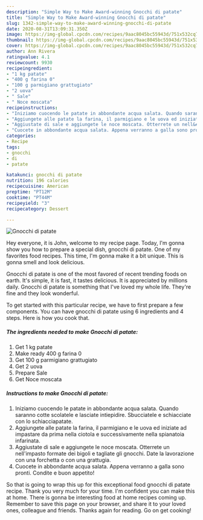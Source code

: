 ```yaml
---
description: "Simple Way to Make Award-winning Gnocchi di patate"
title: "Simple Way to Make Award-winning Gnocchi di patate"
slug: 1342-simple-way-to-make-award-winning-gnocchi-di-patate
date: 2020-08-31T13:09:31.350Z
image: https://img-global.cpcdn.com/recipes/9aac8045bc55943d/751x532cq70/gnocchi-di-patate-recipe-main-photo.jpg
thumbnail: https://img-global.cpcdn.com/recipes/9aac8045bc55943d/751x532cq70/gnocchi-di-patate-recipe-main-photo.jpg
cover: https://img-global.cpcdn.com/recipes/9aac8045bc55943d/751x532cq70/gnocchi-di-patate-recipe-main-photo.jpg
author: Ann Rivera
ratingvalue: 4.1
reviewcount: 9930
recipeingredient:
- "1 kg patate"
- "400 g farina 0"
- "100 g parmigiano grattugiato"
- "2 uova"
- " Sale"
- " Noce moscata"
recipeinstructions:
- "Iniziamo cuocendo le patate in abbondante acqua salata. Quando saranno cotte scolatele e lasciate intiepidire. Sbucciatele e schiacciate con lo schiacciapatate."
- "Aggiungete alle patate la farina, il parmigiano e le uova ed iniziate ad impastare da prima nella ciotola e successivamente nella spianatoia infarinata."
- "Aggiustate di sale e aggiungete le noce moscata. Otterrete un nell&#39;impasto formate dei bigoli e tagliate gli gnocchi. Date la lavorazione con una forchetta o con una grattugia."
- "Cuocete in abbondante acqua salata. Appena verranno a galla sono pronti. Condite e buon appetito!"
categories:
- Recipe
tags:
- gnocchi
- di
- patate

katakunci: gnocchi di patate 
nutrition: 196 calories
recipecuisine: American
preptime: "PT12M"
cooktime: "PT44M"
recipeyield: "3"
recipecategory: Dessert

---
```



![Gnocchi di patate](https://img-global.cpcdn.com/recipes/9aac8045bc55943d/751x532cq70/gnocchi-di-patate-recipe-main-photo.jpg)

Hey everyone, it is John, welcome to my recipe page. Today, I'm gonna show you how to prepare a special dish, gnocchi di patate. One of my favorites food recipes. This time, I'm gonna make it a bit unique. This is gonna smell and look delicious.

Gnocchi di patate is one of the most favored of recent trending foods on earth. It's simple, it is fast, it tastes delicious. It is appreciated by millions daily. Gnocchi di patate is something that I've loved my whole life. They're fine and they look wonderful.




To get started with this particular recipe, we have to first prepare a few components. You can have gnocchi di patate using 6 ingredients and 4 steps. Here is how you cook that.

<!--inarticleads1-->

##### The ingredients needed to make Gnocchi di patate:

1. Get 1 kg patate
1. Make ready 400 g farina 0
1. Get 100 g parmigiano grattugiato
1. Get 2 uova
1. Prepare  Sale
1. Get  Noce moscata




<!--inarticleads2-->

##### Instructions to make Gnocchi di patate:

1. Iniziamo cuocendo le patate in abbondante acqua salata. Quando saranno cotte scolatele e lasciate intiepidire. Sbucciatele e schiacciate con lo schiacciapatate.
1. Aggiungete alle patate la farina, il parmigiano e le uova ed iniziate ad impastare da prima nella ciotola e successivamente nella spianatoia infarinata.
1. Aggiustate di sale e aggiungete le noce moscata. Otterrete un nell&#39;impasto formate dei bigoli e tagliate gli gnocchi. Date la lavorazione con una forchetta o con una grattugia.
1. Cuocete in abbondante acqua salata. Appena verranno a galla sono pronti. Condite e buon appetito!




So that is going to wrap this up for this exceptional food gnocchi di patate recipe. Thank you very much for your time. I'm confident you can make this at home. There is gonna be interesting food at home recipes coming up. Remember to save this page on your browser, and share it to your loved ones, colleague and friends. Thanks again for reading. Go on get cooking!
